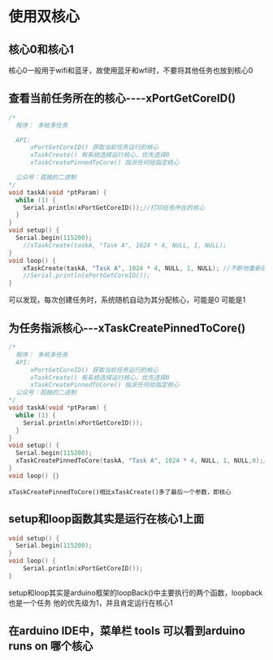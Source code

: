 # 使用双核心

## 核心0和核心1

核心0一般用于wifi和蓝牙，故使用蓝牙和wfi时，不要将其他任务也放到核心0

## 查看当前任务所在的核心----xPortGetCoreID()

```c++
/*
  程序： 多核多任务

  API:
      xPortGetCoreID() 获取当前任务运行的核心
      xTaskCreate() 有系统选择运行核心，优先选择0
      xTaskCreatePinnedToCore() 指派任何给指定核心

  公众号：孤独的二进制
*/
void taskA(void *ptParam) {
  while (1) {
    Serial.println(xPortGetCoreID());//打印任务所在的核心
  }
}
void setup() {
  Serial.begin(115200);
    //xTaskCreate(taskA, "Task A", 1024 * 4, NULL, 1, NULL); 
}
void loop() {
    xTaskCreate(taskA, "Task A", 1024 * 4, NULL, 1, NULL); //不断地重新创建任务
    //Serial.println(xPortGetCoreID());
}
```
可以发现，每次创建任务时，系统随机自动为其分配核心，可能是0 可能是1

## 为任务指派核心---xTaskCreatePinnedToCore()
```c++
/*
  程序： 多核多任务
  API:
      xPortGetCoreID() 获取当前任务运行的核心
      xTaskCreate() 有系统选择运行核心，优先选择0
      xTaskCreatePinnedToCore() 指派任何给指定核心
  公众号：孤独的二进制
*/
void taskA(void *ptParam) {
  while (1) {
    Serial.println(xPortGetCoreID());
  }
}
void setup() {
  Serial.begin(115200);
  xTaskCreatePinnedToCore(taskA, "Task A", 1024 * 4, NULL, 1, NULL,0);//在核心0上创建任务
}
void loop() {}
```

    xTaskCreatePinnedToCore()相比xTaskCreate()多了最后一个参数，即核心

## setup和loop函数其实是运行在核心1上面

```c++
void setup() {
  Serial.begin(115200);
}
void loop() {
    Serial.println(xPortGetCoreID());
}
```

setup和loop其实是arduino框架的loopBack()中主要执行的两个函数，loopback也是一个任务
他的优先级为1，并且肯定运行在核心1

## 在arduino IDE中，菜单栏 tools 可以看到arduino runs on 哪个核心
